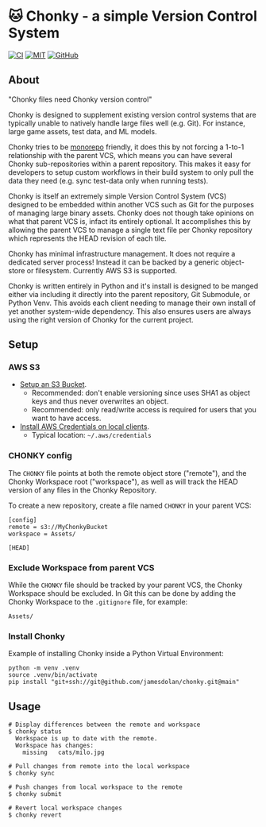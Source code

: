 # 🐱 Chonky - a simple Version Control System
[![CI](https://github.com/chonky-data/chonky/actions/workflows/ci.yml/badge.svg?branch=main)](https://github.com/chonky-data/chonky/actions/workflows/ci.yml)
[![MIT](https://img.shields.io/badge/license-MIT-blue.svg)](https://github.com/chonky-data/chonky/blob/main/LICENSE)
[![GitHub](https://img.shields.io/badge/repo-github-green.svg)](https://github.com/chonky-data/chonky)
## About
"Chonky files need Chonky version control"

Chonky is designed to supplement existing version control systems that are
typically unable to natively handle large files well (e.g. Git). For instance,
large game assets, test data, and ML models.

Chonky tries to be [monorepo](https://en.wikipedia.org/wiki/Monorepo) friendly,
it does this by not forcing a 1-to-1 relationship with the parent VCS, which
means you can have several Chonky sub-repositories within a parent repository.
This makes it easy for developers to setup custom workflows in their build
system to only pull the data they need (e.g. sync test-data only when running
tests).

Chonky is itself an extremely simple Version Control System (VCS) designed to be
embedded within another VCS such as Git for the purposes of managing large
binary assets. Chonky does not though take opinions on what that parent VCS is,
infact its entirely optional. It accomplishes this by allowing the parent VCS to
manage a single text file per Chonky repository which represents the HEAD
revision of each tile.

Chonky has minimal infrastructure management. It does not require a dedicated
server process! Instead it can be backed by a generic object-store or 
filesystem. Currently AWS S3 is supported.

Chonky is written entirely in Python and it's install is designed to be manged
either via including it directly into the parent repository, Git Submodule, or
Python Venv. This avoids each client needing to manage their own install of yet
another system-wide dependency. This also ensures users are always using the
right version of Chonky for the current project.

## Setup
### AWS S3
- [Setup an S3 Bucket](https://docs.aws.amazon.com/AmazonS3/latest/userguide/GetStartedWithS3.html).
  - Recommended: don't enable versioning since uses SHA1 as object keys and thus never overwrites an object.
  - Recommended: only read/write access is required for users that you want to have access.
- [Install AWS Credentials on local clients](https://docs.aws.amazon.com/cli/latest/userguide/cli-configure-files.html).
  - Typical location: `~/.aws/credentials`
### CHONKY config
The `CHONKY` file points at both the remote object store ("remote"), and the
Chonky Workspace root ("workspace"), as well as will track the HEAD version of
any files in the Chonky Repository.

To create a new repository, create a file named `CHONKY` in your parent VCS:
```
[config]
remote = s3://MyChonkyBucket
workspace = Assets/

[HEAD]
```
### Exclude Workspace from parent VCS
While the `CHONKY` file should be tracked by your parent VCS, the Chonky
Workspace should be excluded. In Git this can be done by adding the Chonky
Workspace to the `.gitignore` file, for example:
```
Assets/
```
### Install Chonky
Example of installing Chonky inside a Python Virtual Environment:
```
python -m venv .venv
source .venv/bin/activate
pip install "git+ssh://git@github.com/jamesdolan/chonky.git@main"
```

## Usage
```
# Display differences between the remote and workspace
$ chonky status
  Workspace is up to date with the remote.
  Workspace has changes:
    missing   cats/milo.jpg

# Pull changes from remote into the local workspace
$ chonky sync

# Push changes from local workspace to the remote
$ chonky submit

# Revert local workspace changes
$ chonky revert
```
